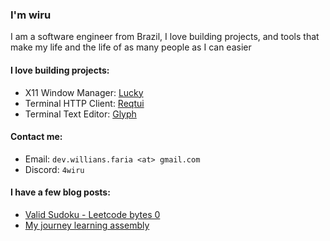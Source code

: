 ### I'm wiru

I am a software engineer from Brazil, I love building projects, and 
tools that make my life and the life of as many people as I can easier

#### I love building projects:
- X11 Window Manager: [Lucky](https://github.com/wllfaria/lucky)
- Terminal HTTP Client: [Reqtui](https://github.com/wllfaria/reqtui)
- Terminal Text Editor: [Glyph](https://github.com/wllfaria/glyph)

#### Contact me:
- Email: `dev.willians.faria <at> gmail.com`
- Discord: `4wiru`

#### I have a few blog posts:
<!-- BLOG-POST-LIST:START -->
- [Valid Sudoku - Leetcode bytes 0](https://williansfaria.com/bytes/leetcode-valid-sudoku)
- [My journey learning assembly](https://williansfaria.com/blog/my-journey-learning-assembly)
<!-- BLOG-POST-LIST:END -->
